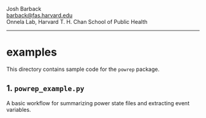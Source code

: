 Josh Barback  
barback@fas.harvard.edu  
Onnela Lab, Harvard T. H. Chan School of Public Health

___
examples
===

This directory contains sample code for the `powrep` package.

## 1. `powrep_example.py`
A basic workflow for summarizing power state files and extracting event variables.
